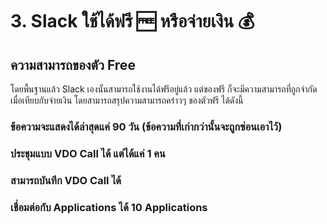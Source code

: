 # 3. Slack ใช้ได้ฟรี 🆓 หรือจ่ายเงิน 💰

## ความสามารถของตัว Free

โดยพื้นฐานแล้ว Slack เองนั้นสามารถใช้งานได้ฟรีอยู่แล้ว แต่ของฟรี ก็จะมีความสามารถที่ถูกจำกัดเมื่อเทียบกับจ่ายเงิน โดยสามารถสรุปความสามารถคร่าวๆ ของตัวฟรี ได้ดังนี้

### ข้อความจะแสดงได้ล่าสุดแค่ 90 วัน (ข้อความที่เก่ากว่านั้นจะถูกซ่อนเอาไว้)
### ประชุมแบบ VDO Call ได้ แต่ได้แค่ 1 คน
### สามารถบันทึก VDO Call ได้
### เชื่อมต่อกับ Applications ได้ 10 Applications
